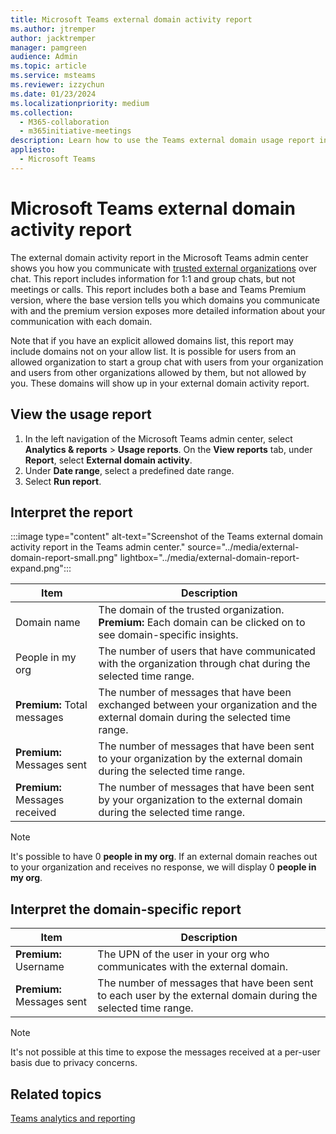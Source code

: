 ```yaml
---
title: Microsoft Teams external domain activity report
ms.author: jtremper
author: jacktremper
manager: pamgreen
audience: Admin
ms.topic: article
ms.service: msteams
ms.reviewer: izzychun
ms.date: 01/23/2024
ms.localizationpriority: medium
ms.collection: 
  - M365-collaboration
  - m365initiative-meetings
description: Learn how to use the Teams external domain usage report in the Microsoft Teams admin center to get an overview of external domain activity in your organization.
appliesto: 
  - Microsoft Teams
---
```

# Microsoft Teams external domain activity report

The external domain activity report in the Microsoft Teams admin center shows you how you communicate with [trusted external organizations](/microsoftteams/trusted-organizations-external-meetings-chat?tabs=organization-settings#specify-trusted-microsoft-365-organizations) over chat. This report includes information for 1:1 and group chats, but not meetings or calls. This report includes both a base and Teams Premium version, where the base version tells you which domains you communicate with and the premium version exposes more detailed information about your communication with each domain. 

Note that if you have an explicit allowed domains list, this report may include domains not on your allow list. It is possible for users from an allowed organization to start a group chat with users from your organization and users from other organizations allowed by them, but not allowed by you. These domains will show up in your external domain activity report.

## View the usage report

1. In the left navigation of the Microsoft Teams admin center, select **Analytics & reports** > **Usage reports**. On the **View reports** tab, under **Report**, select **External domain activity**.
1. Under **Date range**, select a predefined date range.
1. Select **Run report**.  

## Interpret the report

:::image type="content" alt-text="Screenshot of the Teams external domain activity report in the Teams admin center." source="../media/external-domain-report-small.png" lightbox="../media/external-domain-report-expand.png":::

|Item |Description  |
|--------|-------------|
|Domain name|The domain of the trusted organization. **Premium:** Each domain can be clicked on to see domain-specific insights. |
|People in my org|The number of users that have communicated with the organization through chat during the selected time range.|
|**Premium:** Total messages| The number of messages that have been exchanged between your organization and the external domain during the selected time range.|
|**Premium:** Messages sent| The number of messages that have been sent to your organization by the external domain during the selected time range.|
|**Premium:** Messages received| The number of messages that have been sent by your organization to the external domain during the selected time range.|

> [!NOTE]
>
> It's possible to have 0 **people in my org**. If an external domain reaches out to your organization and receives no response, we will display 0 **people in my org**.

## Interpret the domain-specific report

|Item |Description  |
|--------|-------------|
|**Premium:** Username|The UPN of the user in your org who communicates with the external domain. |
|**Premium:** Messages sent| The number of messages that have been sent to each user by the external domain during the selected time range.|

> [!NOTE]
>
> It's not possible at this time to expose the messages received at a per-user basis due to privacy concerns.

## Related topics

[Teams analytics and reporting](teams-reporting-reference.md)
